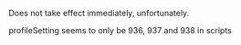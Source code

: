 Does not take effect immediately, unfortunately.

profileSetting seems to only be 936, 937 and 938 in scripts